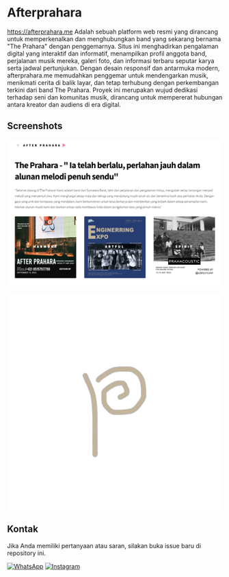 
# Afterprahara

https://afterprahara.me Adalah sebuah platform web resmi yang dirancang untuk memperkenalkan dan menghubungkan band yang sekarang bernama "The Prahara" dengan penggemarnya. Situs ini menghadirkan pengalaman digital yang interaktif dan informatif, menampilkan profil anggota band, perjalanan musik mereka, galeri foto, dan informasi terbaru seputar karya serta jadwal pertunjukan. Dengan desain responsif dan antarmuka modern, afterprahara.me memudahkan penggemar untuk mendengarkan musik, menikmati cerita di balik layar, dan tetap terhubung dengan perkembangan terkini dari band The Prahara. Proyek ini merupakan wujud dedikasi terhadap seni dan komunitas musik, dirancang untuk mempererat hubungan antara kreator dan audiens di era digital.

## Screenshots

![App Screenshot](./images/home%20afterprahara.me.png)


![Logo](./images/Logo%20afterpraharamusic.png)


## Kontak

Jika Anda memiliki pertanyaan atau saran, silakan buka issue baru di repository ini.

[![WhatsApp](https://img.shields.io/badge/WhatsApp-25D366?style=for-the-badge&logo=whatsapp&logoColor=white)](https://wa.me/6285157517798)
[![Instagram](https://img.shields.io/badge/Instagram-E4405F?style=for-the-badge&logo=instagram&logoColor=white)](https://www.instagram.com/ryan.septiawan__/)
